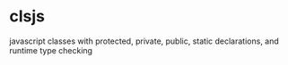# clsjs
javascript classes with protected, private, public, static declarations, and runtime type checking
